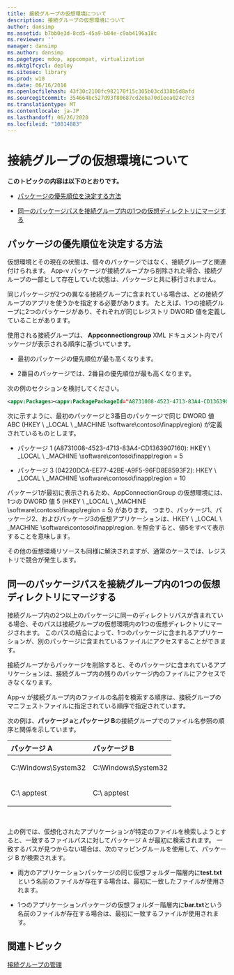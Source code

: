 ```yaml
---
title: 接続グループの仮想環境について
description: 接続グループの仮想環境について
author: dansimp
ms.assetid: b7bb0e3d-8cd5-45a9-b84e-c9ab4196a18c
ms.reviewer: ''
manager: dansimp
ms.author: dansimp
ms.pagetype: mdop, appcompat, virtualization
ms.mktglfcycl: deploy
ms.sitesec: library
ms.prod: w10
ms.date: 06/16/2016
ms.openlocfilehash: 43f30c2100fc982170f15c305b03cd338b5d8afd
ms.sourcegitcommit: 354664bc527d93f80687cd2eba70d1eea024c7c3
ms.translationtype: MT
ms.contentlocale: ja-JP
ms.lasthandoff: 06/26/2020
ms.locfileid: "10814883"
---
```

# 接続グループの仮想環境について


**このトピックの内容は以下のとおりです。**

-   [パッケージの優先順位を決定する方法](#bkmk-pkg-priority-deter)

-   [同一のパッケージパスを接続グループ内の1つの仮想ディレクトリにマージする](#bkmk-merged-root-ve-exp)

## <a href="" id="bkmk-pkg-priority-deter"></a>パッケージの優先順位を決定する方法


仮想環境とその現在の状態は、個々のパッケージではなく、接続グループと関連付けられます。 App-v パッケージが接続グループから削除された場合、接続グループの一部として存在していた状態は、パッケージと共に移行されません。

同じパッケージが2つの異なる接続グループに含まれている場合は、どの接続グループのアプリを使うかを指定する必要があります。 たとえば、1つの接続グループに2つのパッケージがあり、それぞれが同じレジストリ DWORD 値を定義していることがあります。

使用される接続グループは、 **Appconnectiongroup** XML ドキュメント内でパッケージが表示される順序に基づいています。

-   最初のパッケージの優先順位が最も高くなります。

-   2番目のパッケージでは、2番目の優先順位が最も高くなります。

次の例のセクションを検討してください。

```xml
<appv:Packages><appv:PackagePackageId="A8731008-4523-4713-83A4-CD1363907160"VersionId="E889951B-7F30-418B-A69C-B37283BC0DB9"/><appv:PackagePackageId="1DC709C8-309F-4AB4-BD47-F75926D04276"VersionId="01F1943B-C778-40AD-BFAD-AC34A695DF3C"/><appv:PackagePackageId="04220DCA-EE77-42BE-A9F5-96FD8E8593F2"VersionId="E15EFFE9-043D-4C01-BC52-AD2BD1E8BAFA"/></appv:Packages>
```

次に示すように、最初のパッケージと3番目のパッケージで同じ DWORD 値 ABC (HKEY \ _LOCAL \ _MACHINE \\software\\contoso\\finapp\\region) が定義されているものとします。

-   パッケージ 1 (A8731008-4523-4713-83A4-CD1363907160): HKEY \ _LOCAL \ _MACHINE \\software\\contoso\\finapp\\region = 5

-   パッケージ 3 (04220DCA-EE77-42BE-A9F5-96FD8E8593F2): HKEY \ _LOCAL \ _MACHINE \\software\\contoso\\finapp\\region = 10

パッケージ1が最初に表示されるため、AppConnectionGroup の仮想環境には、1つの DWORD 値 5 (HKEY \ _LOCAL \ _MACHINE \\software\\contoso\\finapp\\region = 5) があります。 つまり、パッケージ1、パッケージ2、およびパッケージ3の仮想アプリケーションは、HKEY \ _LOCAL \ _MACHINE \\software\\contoso\\finapp\\region. を照会すると、値5をすべて表示することを意味します。

その他の仮想環境リソースも同様に解決されますが、通常のケースでは、レジストリで競合が発生します。

## <a href="" id="bkmk-merged-root-ve-exp"></a>同一のパッケージパスを接続グループ内の1つの仮想ディレクトリにマージする


接続グループ内の2つ以上のパッケージに同一のディレクトリパスが含まれている場合、そのパスは接続グループの仮想環境内の1つの仮想ディレクトリにマージされます。 このパスの結合によって、1つのパッケージに含まれるアプリケーションが、別のパッケージに含まれているファイルにアクセスすることができます。

接続グループからパッケージを削除すると、そのパッケージに含まれているアプリケーションは、接続グループ内の残りのパッケージ内のファイルにアクセスできなくなります。

App-v が接続グループ内のファイルの名前を検索する順序は、接続グループのマニフェストファイルに指定されている順序で指定されています。

次の例は、**パッケージ a**と**パッケージ B**の接続グループでのファイル名参照の順序と関係を示しています。

<table>
<colgroup>
<col width="50%" />
<col width="50%" />
</colgroup>
<thead>
<tr class="header">
<th align="left">パッケージ A</th>
<th align="left">パッケージ B</th>
</tr>
</thead>
<tbody>
<tr class="odd">
<td align="left"><p>C:\Windows\System32</p></td>
<td align="left"><p>C:\Windows\System32</p></td>
</tr>
<tr class="even">
<td align="left"><p>C:\ apptest</p></td>
<td align="left"><p>C:\ apptest</p></td>
</tr>
</tbody>
</table>

 

上の例では、仮想化されたアプリケーションが特定のファイルを検索しようとすると、一致するファイルパスに対してパッケージ A が最初に検索されます。 一致するパスが見つからない場合は、次のマッピングルールを使用して、パッケージ B が検索されます。

-   両方のアプリケーションパッケージの同じ仮想フォルダー階層内に**test.txt**という名前のファイルが存在する場合は、最初に一致したファイルが使用されます。

-   1つのアプリケーションパッケージの仮想フォルダー階層内に**bar.txt**という名前のファイルが存在する場合は、最初に一致するファイルが使用されます。






## 関連トピック


[接続グループの管理](managing-connection-groups51.md)

 

 





